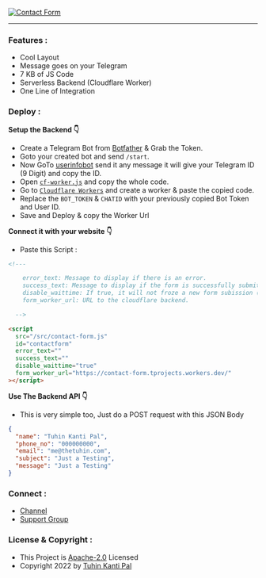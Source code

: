 [![Contact Form](https://telegra.ph/file/052787c00bcbc37cb88a0.png "Contact Form")](https://github.com/tuhinpal/Contact-Form "Contact Form")

---

### Features :

- Cool Layout
- Message goes on your Telegram
- 7 KB of JS Code
- Serverless Backend (Cloudflare Worker)
- One Line of Integration

### Deploy :

**Setup the Backend 👇**

- Create a Telegram Bot from [Botfather](http://telegram.dog/botfather "Botfather") & Grab the Token.
- Goto your created bot and send <code>/start</code>.
- Now GoTo [userinfobot](http://telegram.dog/userinfobot "userinfobot") send it any message it will give your Telegram ID (9 Digit) and copy the ID.
- Open <code>[cf-worker.js](https://github.com/tuhinpal/Contact-Form/blob/main/cf-worker.js "cf-worker.js")</code> and copy the whole code.
- Go to <code>[Cloudflare Workers](https://workers.cloudflare.com/ "Cloudflare Workers")</code> and create a worker & paste the copied code.
- Replace the <code>BOT_TOKEN</code> & <code>CHATID</code> with your previously copied Bot Token and User ID.
- Save and Deploy & copy the Worker Url

**Connect it with your website 👇**

- Paste this Script :

```html
<!--- 

    error_text: Message to display if there is an error.
    success_text: Message to display if the form is successfully submitted.
    disable_waittime: If true, it will not froze a new form subission (after one is successfull) for half a day.
    form_worker_url: URL to the cloudflare backend.

  -->

<script
  src="/src/contact-form.js"
  id="contactform"
  error_text=""
  success_text=""
  disable_waittime="true"
  form_worker_url="https://contact-form.tprojects.workers.dev/"
></script>
```

**Use The Backend API 👇**

- This is very simple too, Just do a POST request with this JSON Body

```JSON
{
  "name": "Tuhin Kanti Pal",
  "phone_no": "000000000",
  "email": "me@thetuhin.com",
  "subject": "Just a Testing",
  "message": "Just a Testing"
}
```

### Connect :

- [Channel](https://telegram.dog/tprojects)
- [Support Group](https://telegram.dog/t_projects)

### License & Copyright :

- This Project is [Apache-2.0](https://github.com/tuhinpal/Contact-Form/blob/main/LICENSE) Licensed
- Copyright 2022 by [Tuhin Kanti Pal](https://github.com/tuhinpal)
